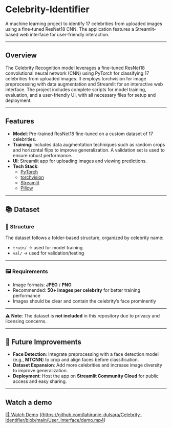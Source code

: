 # Celebrity-Identifier

A machine learning project to identify 17 celebrities from uploaded images using a fine-tuned ResNet18 CNN. The application features a Streamlit-based web interface for user-friendly interaction.

---

## Overview

The Celebrity Recognition model leverages a fine-tuned ResNet18 convolutional neural network (CNN) using PyTorch for classifying 17 celebrities from uploaded images. It employs torchvision for image preprocessing with data augmentation and Streamlit for an interactive web interface. The project includes complete scripts for model training, evaluation, and a user-friendly UI, with all necessary files for setup and deployment.

---

## Features

- **Model**: Pre-trained ResNet18 fine-tuned on a custom dataset of 17 celebrities.
- **Training**: Includes data augmentation techniques such as random crops and horizontal flips to improve generalization. A validation set is used to ensure robust performance.
- **UI**: Streamlit app for uploading images and viewing predictions.
- **Tech Stack**: 
  - [PyTorch](https://pytorch.org/)
  - [torchvision](https://pytorch.org/vision/stable/index.html)
  - [Streamlit](https://streamlit.io/)
  - [Pillow](https://python-pillow.org/)
  
 ---

## 📚 Dataset

### 📂 Structure
The dataset follows a folder-based structure, organized by celebrity name:


- `train/` → used for model training  
- `val/` → used for validation/testing  

---

### 🖼️ Requirements
- Image formats: **JPEG** / **PNG**  
- Recommended: **50+ images per celebrity** for better training performance  
- Images should be clear and contain the celebrity’s face prominently  

---

⚠️ **Note**: The dataset is **not included** in this repository due to privacy and licensing concerns.

---

## 🔮 Future Improvements

- **Face Detection**: Integrate preprocessing with a face detection model (e.g., **MTCNN**) to crop and align faces before classification.  
- **Dataset Expansion**: Add more celebrities and increase image diversity to improve generalization.  
- **Deployment**: Host the app on **Streamlit Community Cloud** for public access and easy sharing.  

---

## Watch a demo

[[🎥 Watch Demo](demo.mp4)
](https://github.com/lahirunie-dulsara/Celebrity-Identifier/blob/main/User_Interface/demo.mp4)

